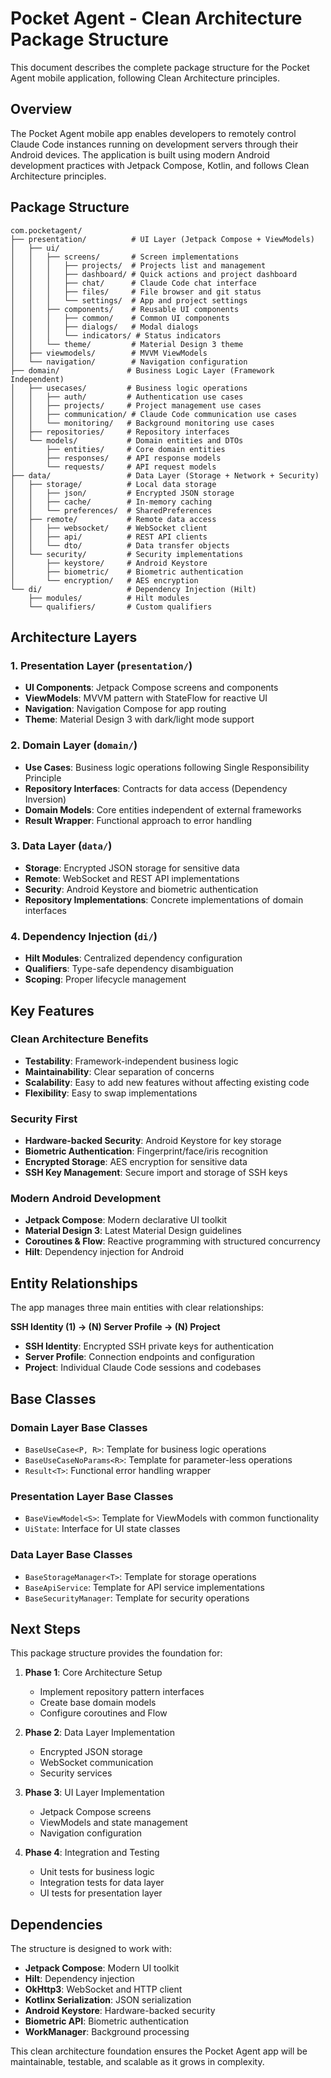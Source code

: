 # Pocket Agent - Clean Architecture Package Structure

This document describes the complete package structure for the Pocket Agent mobile application, following Clean Architecture principles.

## Overview

The Pocket Agent mobile app enables developers to remotely control Claude Code instances running on development servers through their Android devices. The application is built using modern Android development practices with Jetpack Compose, Kotlin, and follows Clean Architecture principles.

## Package Structure

```
com.pocketagent/
├── presentation/          # UI Layer (Jetpack Compose + ViewModels)
│   ├── ui/
│   │   ├── screens/       # Screen implementations
│   │   │   ├── projects/  # Projects list and management
│   │   │   ├── dashboard/ # Quick actions and project dashboard
│   │   │   ├── chat/      # Claude Code chat interface
│   │   │   ├── files/     # File browser and git status
│   │   │   └── settings/  # App and project settings
│   │   ├── components/    # Reusable UI components
│   │   │   ├── common/    # Common UI components
│   │   │   ├── dialogs/   # Modal dialogs
│   │   │   └── indicators/ # Status indicators
│   │   └── theme/         # Material Design 3 theme
│   ├── viewmodels/        # MVVM ViewModels
│   └── navigation/        # Navigation configuration
├── domain/               # Business Logic Layer (Framework Independent)
│   ├── usecases/         # Business logic operations
│   │   ├── auth/         # Authentication use cases
│   │   ├── projects/     # Project management use cases
│   │   ├── communication/ # Claude Code communication use cases
│   │   └── monitoring/   # Background monitoring use cases
│   ├── repositories/     # Repository interfaces
│   └── models/           # Domain entities and DTOs
│       ├── entities/     # Core domain entities
│       ├── responses/    # API response models
│       └── requests/     # API request models
├── data/                 # Data Layer (Storage + Network + Security)
│   ├── storage/          # Local data storage
│   │   ├── json/         # Encrypted JSON storage
│   │   ├── cache/        # In-memory caching
│   │   └── preferences/  # SharedPreferences
│   ├── remote/           # Remote data access
│   │   ├── websocket/    # WebSocket client
│   │   ├── api/          # REST API clients
│   │   └── dto/          # Data transfer objects
│   └── security/         # Security implementations
│       ├── keystore/     # Android Keystore
│       ├── biometric/    # Biometric authentication
│       └── encryption/   # AES encryption
└── di/                   # Dependency Injection (Hilt)
    ├── modules/          # Hilt modules
    └── qualifiers/       # Custom qualifiers
```

## Architecture Layers

### 1. Presentation Layer (`presentation/`)
- **UI Components**: Jetpack Compose screens and components
- **ViewModels**: MVVM pattern with StateFlow for reactive UI
- **Navigation**: Navigation Compose for app routing
- **Theme**: Material Design 3 with dark/light mode support

### 2. Domain Layer (`domain/`)
- **Use Cases**: Business logic operations following Single Responsibility Principle
- **Repository Interfaces**: Contracts for data access (Dependency Inversion)
- **Domain Models**: Core entities independent of external frameworks
- **Result Wrapper**: Functional approach to error handling

### 3. Data Layer (`data/`)
- **Storage**: Encrypted JSON storage for sensitive data
- **Remote**: WebSocket and REST API implementations
- **Security**: Android Keystore and biometric authentication
- **Repository Implementations**: Concrete implementations of domain interfaces

### 4. Dependency Injection (`di/`)
- **Hilt Modules**: Centralized dependency configuration
- **Qualifiers**: Type-safe dependency disambiguation
- **Scoping**: Proper lifecycle management

## Key Features

### Clean Architecture Benefits
- **Testability**: Framework-independent business logic
- **Maintainability**: Clear separation of concerns
- **Scalability**: Easy to add new features without affecting existing code
- **Flexibility**: Easy to swap implementations

### Security First
- **Hardware-backed Security**: Android Keystore for key storage
- **Biometric Authentication**: Fingerprint/face/iris recognition
- **Encrypted Storage**: AES encryption for sensitive data
- **SSH Key Management**: Secure import and storage of SSH keys

### Modern Android Development
- **Jetpack Compose**: Modern declarative UI toolkit
- **Material Design 3**: Latest Material Design guidelines
- **Coroutines & Flow**: Reactive programming with structured concurrency
- **Hilt**: Dependency injection for Android

## Entity Relationships

The app manages three main entities with clear relationships:

**SSH Identity (1) → (N) Server Profile → (N) Project**

- **SSH Identity**: Encrypted SSH private keys for authentication
- **Server Profile**: Connection endpoints and configuration
- **Project**: Individual Claude Code sessions and codebases

## Base Classes

### Domain Layer Base Classes
- `BaseUseCase<P, R>`: Template for business logic operations
- `BaseUseCaseNoParams<R>`: Template for parameter-less operations
- `Result<T>`: Functional error handling wrapper

### Presentation Layer Base Classes
- `BaseViewModel<S>`: Template for ViewModels with common functionality
- `UiState`: Interface for UI state classes

### Data Layer Base Classes
- `BaseStorageManager<T>`: Template for storage operations
- `BaseApiService`: Template for API service implementations
- `BaseSecurityManager`: Template for security operations

## Next Steps

This package structure provides the foundation for:

1. **Phase 1**: Core Architecture Setup
   - Implement repository pattern interfaces
   - Create base domain models
   - Configure coroutines and Flow

2. **Phase 2**: Data Layer Implementation
   - Encrypted JSON storage
   - WebSocket communication
   - Security services

3. **Phase 3**: UI Layer Implementation
   - Jetpack Compose screens
   - ViewModels and state management
   - Navigation configuration

4. **Phase 4**: Integration and Testing
   - Unit tests for business logic
   - Integration tests for data layer
   - UI tests for presentation layer

## Dependencies

The structure is designed to work with:
- **Jetpack Compose**: Modern UI toolkit
- **Hilt**: Dependency injection
- **OkHttp3**: WebSocket and HTTP client
- **Kotlinx Serialization**: JSON serialization
- **Android Keystore**: Hardware-backed security
- **Biometric API**: Biometric authentication
- **WorkManager**: Background processing

This clean architecture foundation ensures the Pocket Agent app will be maintainable, testable, and scalable as it grows in complexity.
